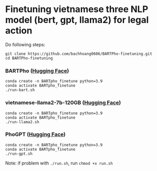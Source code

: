 # Finetuning vietnamese three NLP model (bert, gpt, llama2) for legal action
Do following steps:
```
git clone https://github.com/bachhoang0606/BARTPho-finetuning.git
cd BARTPho-finetuning
```
### BARTPho ([Hugging Face](https://huggingface.co/docs/transformers/model_doc/bartpho#usage-example))
```
conda create -n BARTpho_finetune python=3.9
conda activate BARTpho_finetune
./run-bart.sh
```
### vietnamese-llama2-7b-120GB ([Hugging Face](https://huggingface.co/bkai-foundation-models/vietnamese-llama2-7b-120GB))
```
conda create -n BARTpho_finetune python=3.9
conda activate BARTpho_finetune
./run-llama2.sh
```
### PhoGPT ([Hugging Face](https://huggingface.co/vinai/PhoGPT-7B5))
```
conda create -n BARTpho_finetune python=3.9
conda activate BARTpho_finetune
./run-gpt.sh
```
Note: if problem with `./run.sh`, run ```chmod +x run.sh```